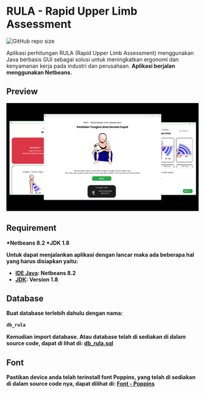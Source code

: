 # RULA - Rapid Upper Limb Assessment

![GitHub repo size](https://img.shields.io/github/repo-size/MuhDila/RULA-RapidUpperLimbAssessment)

Aplikasi perhitungan RULA (Rapid Upper Limb Assessment) menggunakan Java berbasis GUI sebagai 
solusi untuk meningkatkan ergonomi dan kenyamanan kerja pada industri dan perusahaan. <strong>Aplikasi berjalan menggunakan Netbeans.

## Preview

![screenshot](1.PETING!!/Preview.png)

## Requirement

  *Netbeans 8.2
  *JDK 1.8
  
  Untuk dapat menjalankan aplikasi dengan lancar maka ada beberapa hal yang harus disiapkan yaitu:
* [IDE Java]([https://example.com](https://downloadersystem.wordpress.com/windows/programming/netbeans-ide-8-2-download/)): Netbeans 8.2
* [JDK]([https://example.com](https://downloadersystem.wordpress.com/windows/programming/netbeans-ide-8-2-download/)): Version 1.8
  
## Database

Buat database terlebih dahulu dengan nama:
```bash
db_rula
```
Kemudian import database. Atau database telah di sediakan di dalam source code, dapat di lihat di:
[db_rula.sql](1.PETING!!/Database/db_rula.sql)

## Font

Pastikan device anda telah terinstall font Poppins, yang telah di sediakan di dalam source code nya, dapat dilihat di:
[Font - Poppins](1.PETING!!/Font/)
